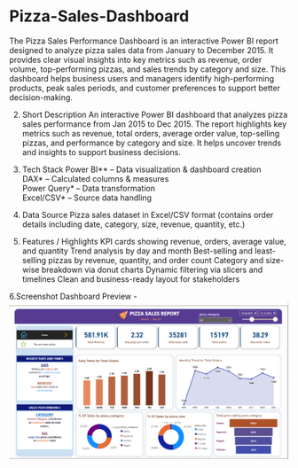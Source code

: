 # Pizza-Sales-Dashboard
The Pizza Sales Performance Dashboard is an interactive Power BI report designed to analyze pizza sales data from January to December 2015. It provides clear visual insights into key metrics such as revenue, order volume, top-performing pizzas, and sales trends by category and size. This dashboard helps business users and managers identify high-performing products, peak sales periods, and customer preferences to support better decision-making.

2. Short Description 
An interactive Power BI dashboard that analyzes pizza sales performance from Jan 2015 to Dec 2015. The report highlights key metrics such as revenue, total orders, average order value, top-selling pizzas, and performance by category and size. It helps uncover trends and insights to support business decisions.

 3. Tech Stack
Power BI** – Data visualization & dashboard creation  
DAX* – Calculated columns & measures  
Power Query* – Data transformation  
Excel/CSV* – Source data handling

4. Data Source
Pizza sales dataset in Excel/CSV format
(contains order details including date, category, size, revenue, quantity, etc.)

 5. Features / Highlights
KPI cards showing revenue, orders, average value, and quantity
Trend analysis by day and month
Best-selling and least-selling pizzas by revenue, quantity, and order count
Category and size-wise breakdown via donut charts
Dynamic filtering via slicers and timelines
Clean and business-ready layout for stakeholders

6.Screenshot
Dashboard Preview - 
![pizza sales](https://github.com/ssrivars/Pizza-Sales-Dashboard/blob/main/pizza%20sales.png)
